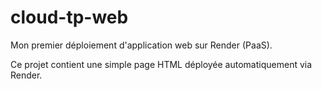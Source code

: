 # cloud-tp-web

Mon premier déploiement d'application web sur Render (PaaS).

Ce projet contient une simple page HTML déployée automatiquement via Render.
